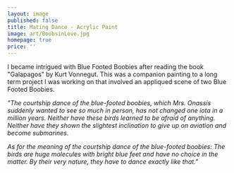 ```yaml
---
layout: image
published: false
title: Mating Dance - Acrylic Paint
image: art/BoobsinLove.jpg
homepage: true
price: ''
---
```

I became intrigued with Blue Footed Boobies after reading the book "Galapagos" by Kurt Vonnegut. This was a companion painting to a long term project I was working on that involved an appliqued scene of two Blue Footed Boobies. 


_"The courtship dance of the blue-footed boobies, which Mrs. Onassis suddenly wanted to see so much in person, has not changed one iota in a million years. Neither have these birds learned to be afraid of anything. Neither have they shown the slightest inclination to give up on aviation and become submarines._

_As for the meaning of the courtship dance of the blue-footed boobies: The birds are huge molecules with bright blue feet and have no choice in the matter. By their very nature, they have to dance exactly like that."_
